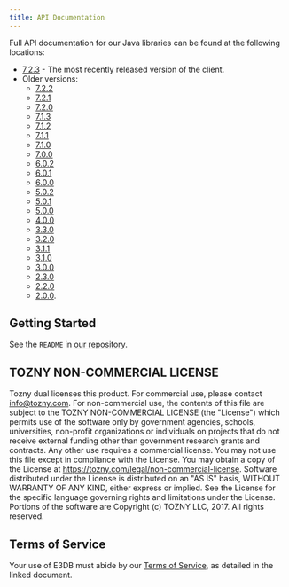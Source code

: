 ```yaml
---
title: API Documentation
---
```


Full API documentation for our Java libraries can be found at the
following locations:

* [7.2.3](https://tozny.github.io/e3db-java/docs/7.2.3/) - The most recently released version of the client.
* Older versions:
  * [7.2.2](https://tozny.github.io/e3db-java/docs/7.2.2/)
  * [7.2.1](https://tozny.github.io/e3db-java/docs/7.2.1/)
  * [7.2.0](https://tozny.github.io/e3db-java/docs/7.2.0/)
  * [7.1.3](https://tozny.github.io/e3db-java/docs/7.1.3/)
  * [7.1.2](https://tozny.github.io/e3db-java/docs/7.1.2/)
  * [7.1.1](https://tozny.github.io/e3db-java/docs/7.1.1/)
  * [7.1.0](https://tozny.github.io/e3db-java/docs/7.1.0/)
  * [7.0.0](https://tozny.github.io/e3db-java/docs/7.0.0/)
  * [6.0.2](https://tozny.github.io/e3db-java/docs/6.0.2/)
  * [6.0.1](https://tozny.github.io/e3db-java/docs/6.0.1/)
  * [6.0.0](https://tozny.github.io/e3db-java/docs/6.0.0/)
  * [5.0.2](https://tozny.github.io/e3db-java/docs/5.0.2/)
  * [5.0.1](https://tozny.github.io/e3db-java/docs/5.0.1/)
  * [5.0.0](https://tozny.github.io/e3db-java/docs/5.0.0/)
  * [4.0.0](https://tozny.github.io/e3db-java/docs/4.0.0/)
  * [3.3.0](https://tozny.github.io/e3db-java/docs/3.3.0/)
  * [3.2.0](https://tozny.github.io/e3db-java/docs/3.2.0/)
  * [3.1.1](https://tozny.github.io/e3db-java/docs/3.1.1/)
  * [3.1.0](https://tozny.github.io/e3db-java/docs/3.1.0/)
  * [3.0.0](https://tozny.github.io/e3db-java/docs/3.0.0/)
  * [2.3.0](https://tozny.github.io/e3db-java/docs/2.3.0/)
  * [2.2.0](https://tozny.github.io/e3db-java/docs/2.2.0/)
  * [2.0.0](https://tozny.github.io/e3db-java/docs/2.0.0/).

## Getting Started

See the `README` in [our repository](https://github.com/tozny/e3db-java).

## TOZNY NON-COMMERCIAL LICENSE

Tozny dual licenses this product. For commercial use, please contact
info@tozny.com. For non-commercial use, the contents of this file are
subject to the TOZNY NON-COMMERCIAL LICENSE (the "License") which
permits use of the software only by government agencies, schools,
universities, non-profit organizations or individuals on projects that
do not receive external funding other than government research grants
and contracts.  Any other use requires a commercial license. You may
not use this file except in compliance with the License. You may obtain
a copy of the License at https://tozny.com/legal/non-commercial-license.
Software distributed under the License is distributed on an "AS IS"
basis, WITHOUT WARRANTY OF ANY KIND, either express or implied. See the
License for the specific language governing rights and limitations under
the License. Portions of the software are Copyright (c) TOZNY LLC, 2017.
All rights reserved.

## Terms of Service

Your use of E3DB must abide by our [Terms of Service](https://github.com/tozny/e3db-java/blob/master/terms.pdf), as detailed in
the linked document.


